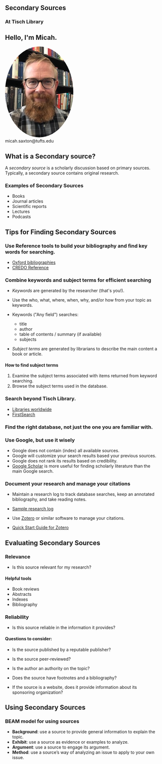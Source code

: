 ## Secondary Sources
### At Tisch Library


## Hello, I'm Micah.
<img src="./images/saxton_profile.jpg" height=300 style="border-radius: 50%">
<br>
micah.saxton@tufts.edu


## What is a Secondary source?

A _secondary source_ is a scholarly discussion based on primary sources. Typically, a secondary source contains original research.

### Examples of Secondary Sources
* Books
* Journal articles
* Scientific reports
* Lectures
* Podcasts


## Tips for Finding Secondary Sources

### Use Reference tools to build your bibliography and find key words for searching.

* [Oxford bibliographies](https://www.library.tufts.edu/ezproxy/ezproxy.asp?location=obo)
* [CREDO Reference](https://www.library.tufts.edu/ezproxy/ezproxy.asp?location=xreferplus)

### Combine keywords and subject terms for efficient searching

* _Keywords_ are generated by the researcher (that's you!).
* Use the who, what, where, when, why, and/or how from your topic as keywords.

* Keywords ("Any field") searches:
    * title
    * author
    * table of contents / summary (if available)
    * subjects

* _Subject terms_ are generated by librarians to describe the main content a book or article.

#### How to find subject terms
1. Examine the subject terms associated with items returned from keyword searching.
2. Browse the subject terms used in the database.


### Search beyond Tisch Library.

* [Libraries worldwide](https://tufts.on.worldcat.org/discovery)
* [FirstSearch](http://www.library.tufts.edu/ezproxy/ezproxy.asp?LOCATION=FirstSearch)


### Find the right database, not just the one you are familiar with.


### Use Google, but use it wisely

* Google does not contain (index) all available sources.
* Google will customize your search results based your previous sources.
* Google does not rank its results based on credibility.
* [Google Scholar](https://scholar.google.com/) is more useful for finding scholarly literature than the main Google search.


### Document your research and manage your citations

* Maintain a research log to track database searches, keep an annotated bibliography, and take reading notes.
* [Sample research log](https://msaxton.notion.site/Sample-Research-Log-5d5743036c394ad184bab74eebf78acd)

* Use [Zotero](https://www.zotero.org/) or similar software to manage your citations.
* [Quick Start Guide for Zotero](https://www.zotero.org/support/quick_start_guide)


## Evaluating Secondary Sources

### Relevance
* Is this source relevant for my research?

#### Helpful tools
* Book reviews
* Abstracts
* Indexes
* Bibliography

### Reliability
* Is this source reliable in the information it provides?

#### Questions to consider:

* Is the source published by a reputable publisher?

* Is the source peer-reviewed?

* Is the author an authority on the topic?

* Does the source have footnotes and a bibliography?

* If the source is a website, does it provide information about its sponsoring organization?


## Using Secondary Sources

### BEAM model for using sources
* **Background**: use a source to provide general information to explain the topic.
* **Exhibit**: use a source as evidence or examples to analyze.
* **Argument**: use a source to engage its argument.
* **Method**: use a source’s way of analyzing an issue to apply to your own issue.